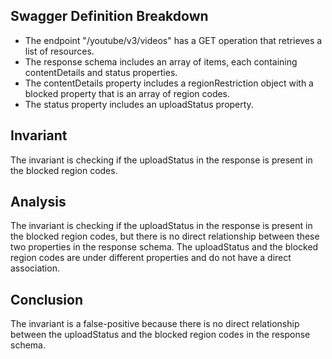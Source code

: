 ## Swagger Definition Breakdown
- The endpoint "/youtube/v3/videos" has a GET operation that retrieves a list of resources.
- The response schema includes an array of items, each containing contentDetails and status properties.
- The contentDetails property includes a regionRestriction object with a blocked property that is an array of region codes.
- The status property includes an uploadStatus property.

## Invariant
The invariant is checking if the uploadStatus in the response is present in the blocked region codes.

## Analysis
The invariant is checking if the uploadStatus in the response is present in the blocked region codes, but there is no direct relationship between these two properties in the response schema. The uploadStatus and the blocked region codes are under different properties and do not have a direct association.

## Conclusion
The invariant is a false-positive because there is no direct relationship between the uploadStatus and the blocked region codes in the response schema.
